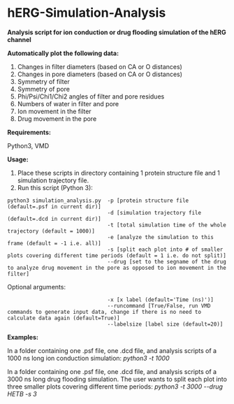 # hERG-Simulation-Analysis

**Analysis script for ion conduction or drug flooding simulation of the hERG channel**

**Automatically plot the following data:**
1. Changes in filter diameters (based on CA or O distances)
2. Changes in pore diameters (based on CA or O distances)
3. Symmetry of filter
4. Symmetry of pore
5. Phi/Psi/Chi1/Chi2 angles of filter and pore residues
6. Numbers of water in filter and pore
7. Ion movement in the filter
8. Drug movement in the pore

**Requirements:**

Python3, VMD

**Usage:**
1. Place these scripts in directory containing 1 protein structure file and 1 simulation trajectory file.
2. Run this script (Python 3):
  ```
  python3 simulation_analysis.py  -p [protein structure file (default=.psf in current dir)]
                                  -d [simulation trajectory file (default=.dcd in current dir)]
                                  -t [total simulation time of the whole trajectory (default = 1000)]
                                  -e [analyze the simulation to this frame (default = -1 i.e. all)]
                                  -s [split each plot into # of smaller plots covering different time periods (default = 1 i.e. do not split)]
                                  --drug [set to the segname of the drug to analyze drug movement in the pore as opposed to ion movement in the filter]
  ```
  Optional arguments:
  ```
                                  -x [x label (default='Time (ns)')]
                                  --runcommand [True/False, run VMD commands to generate input data, change if there is no need to calculate data again (default=True)]
                                  --labelsize [label size (default=20)]
  ```

**Examples:**

In a folder containing one .psf file, one .dcd file, and analysis scripts of a 1000 ns long ion conduction simulation: _python3 -t 1000_

In a folder containing one .psf file, one .dcd file, and analysis scripts of a 3000 ns long drug flooding simulation. The user wants to split each plot into three smaller plots covering different time periods: _python3 -t 3000 --drug HETB -s 3_
